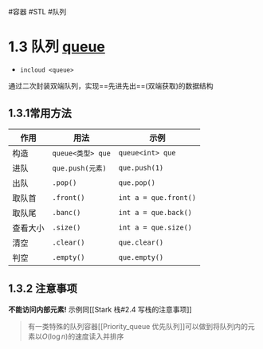 #容器 #STL #队列
# 1.3 队列 [queue](https://zh.cppreference.com/w/cpp/container/queue)

- `incloud <queue>`

通过二次封装双端队列，实现==先进先出==(双端获取)的数据结构
## 1.3.1常用方法

| 作用   | 用法              | 示例                    |
| ---- | --------------- | --------------------- |
| 构造   | `queue<类型> que` | `queue<int> que`      |
| 进队   | `que.push(元素)`  | `que.push(1)`         |
| 出队   | `.pop()`        | `que.pop()`           |
| 取队首  | `.front()`      | `int a = que.front()` |
| 取队尾  | `.banc()`       | `int a = que.back()`  |
| 查看大小 | `.size()`       | `int a = que.size()`  |
| 清空   | `.clear()`      | `que.clear()`         |
| 判空   | `.empty()`      | `que.empty()`         |

## 1.3.2 注意事项

**不能访问内部元素!** 示例同[[Stark 栈#2.4 写栈的注意事项]]

> 有一类特殊的队列容器[[Priority_queue 优先队列]]可以做到将队列内的元素以$O(\log n)$的速度读入并排序
